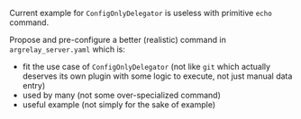 
Current example for `ConfigOnlyDelegator` is useless with primitive `echo` command.

Propose and pre-configure a better (realistic) command in `argrelay_server.yaml` which is:
*   fit the use case of `ConfigOnlyDelegator`
    (not like `git` which actually deserves its own plugin with some logic to execute, not just manual data entry)
*   used by many
    (not some over-specialized command)
*   useful example
    (not simply for the sake of example)

